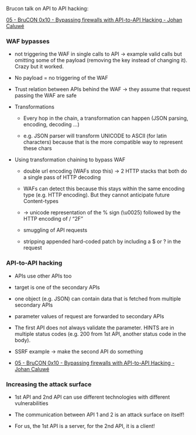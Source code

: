 Brucon talk on API to API hacking:[](https://www.youtube.com/watch?v=Ddl4j3WL4UA)

[05 - BruCON 0x10 - Bypassing firewalls with API-to-API Hacking - Johan Caluwé](https://www.youtube.com/watch?v=Ddl4j3WL4UA)

### WAF bypasses

- not triggering the WAF in single calls to API → example valid calls but omitting some of the payload (removing the key instead of changing it). Crazy but it worked.
    
- No payload = no triggering of the WAF
    
- Trust relation between APIs behind the WAF → they assume that request passing the WAF are safe
    
- Transformations
    
    - Every hop in the chain, a transformation can happen (JSON parsing, encoding, decoding …)
        
    - e.g. JSON parser will transform UNICODE to ASCII (for latin characters) because that is the more compatible way to represent these chars
        
- Using transformation chaining to bypass WAF
    
    - double url encoding (WAFs stop this) → 2 HTTP stacks that both do a single pass of HTTP decoding
        
    - WAFs can detect this because this stays within the same encoding type (e.g. HTTP encoding). But they cannot anticipate future Content-types
        
    - → unicode representation of the % sign (\u0025) followed by the HTTP encoding of / “2F”
        
    - smuggling of API requests
        
    - stripping appended hard-coded patch by including a $ or ? in the request
        

### API-to-API hacking

- APIs use other APIs too
    
- target is one of the secondary APIs
    
- one object (e.g. JSON) can contain data that is fetched from multiple secondary APIs
    
- parameter values of request are forwarded to secondary APIs
    
- The first API does not always validate the parameter. HINTS are in multiple status codes (e.g. 200 from 1st API, another status code in the body).
    
- SSRF example → make the second API do something[](https://youtu.be/Ddl4j3WL4UA?t=847)
    

- [05 - BruCON 0x10 - Bypassing firewalls with API-to-API Hacking - Johan Caluwé](https://youtu.be/Ddl4j3WL4UA?t=847)
    

### Increasing the attack surface

- 1st API and 2nd API can use different technologies with different vulnerabilities
    
- The communication between API 1 and 2 is an attack surface on itself!
    
- For us, the 1st API is a server, for the 2nd API, it is a client!